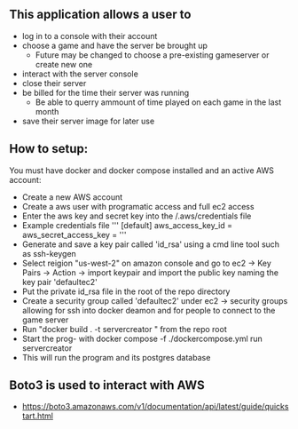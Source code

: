 ## This application allows a user to 
- log in to a console with their account
- choose a game and have the server be brought up
    - Future may be changed to choose a pre-existing gameserver or create new one
- interact with the server console
-  close their server
-   be billed for the time their server was running
    - Be able to querry ammount of time played on each game in the last month
- save their server image for later use

## How to setup:
You must have docker and docker compose installed and an active AWS account:
- Create a new AWS account 
- Create a aws user with programatic access and full ec2 access
- Enter the aws key and secret key into the /.aws/credentials file
- Example credentials file
'''
[default]
aws_access_key_id = 
aws_secret_access_key = 
'''
- Generate and save a key pair called 'id_rsa' using a cmd line tool such as ssh-keygen 
- Select reigion "us-west-2" on amazon console and go to ec2 -> Key Pairs -> Action -> import keypair and import the public key naming the key pair 'defaultec2'
- Put the private id_rsa file in the root of the repo directory
- Create a security group called 'defaultec2' under ec2 -> security groups allowing for ssh into docker deamon and for people to connect to the game server
- Run "docker build . -t servercreator " from the repo root
- Start the prog- with docker compose -f ./dockercompose.yml run servercreator
- This will run the program and its postgres database
## Boto3 is used to interact with AWS 
- https://boto3.amazonaws.com/v1/documentation/api/latest/guide/quickstart.html

